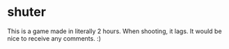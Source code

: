 # shuter
This is a game made in literally 2 hours. When shooting, it lags. It would be nice to receive any comments. :)
